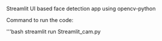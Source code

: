 Streamlit UI based face detection app using opencv-python

Command to run the code:

'''bash
  streamlit run Streamlit_cam.py

